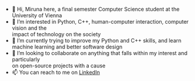 - 👋 Hi, Miruna here, a final semester Computer Science student at the University of Vienna
- 👀 I’m interested in Python, C++, human-computer interaction, computer vision and the  
      impact of technology on the society
- 🌱 I’m currently trying to improve my Python and C++ skills, and learn machine learning and better software design
- 💞️ I’m looking to collaborate on anything that falls within my interest and particularly  
      on open-source projects with a cause
- 📫 You can reach to me on [LinkedIn](https://www.linkedin.com/in/miruna-diana-jarda-25abb81b9/)

<!---
mirrdj/mirrdj is a ✨ special ✨ repository because its `README.md` (this file) appears on your GitHub profile.
You can click the Preview link to take a look at your changes.
--->
